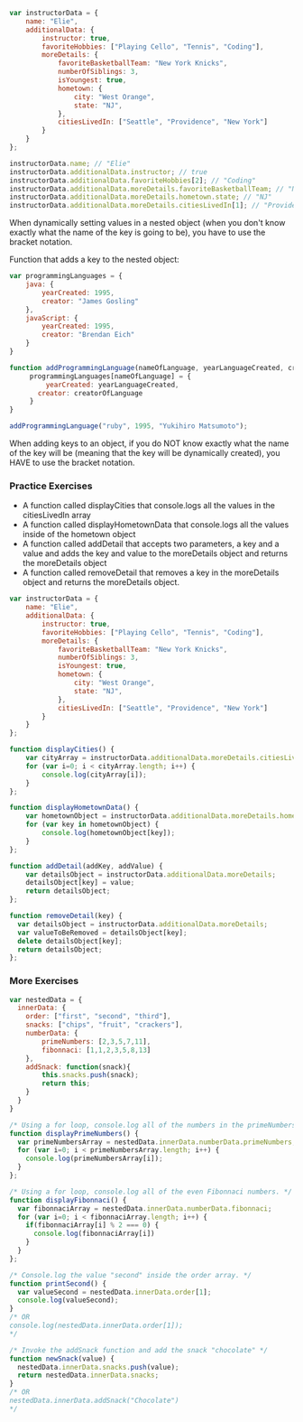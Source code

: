 ```javascript
var instructorData = {
    name: "Elie",
    additionalData: {
        instructor: true,
        favoriteHobbies: ["Playing Cello", "Tennis", "Coding"],
        moreDetails: {
            favoriteBasketballTeam: "New York Knicks",
            numberOfSiblings: 3,
            isYoungest: true,
            hometown: {
                city: "West Orange",
                state: "NJ",
            },
            citiesLivedIn: ["Seattle", "Providence", "New York"]
        }
    }
};

instructorData.name; // "Elie"
instructorData.additionalData.instructor; // true
instructorData.additionalData.favoriteHobbies[2]; // "Coding"
instructorData.additionalData.moreDetails.favoriteBasketballTeam; // "New York Knicks"
instructorData.additionalData.moreDetails.hometown.state; // "NJ"
instructorData.additionalData.moreDetails.citiesLivedIn[1]; // "Providence"

```
When dynamically setting values in a nested object (when you don't know exactly what the name of the key is going to be), you have to use the bracket notation.

Function that adds a key to the nested object:

```javascript
var programmingLanguages = {
    java: {
        yearCreated: 1995,
        creator: "James Gosling"
    },
    javaScript: {
        yearCreated: 1995,
        creator: "Brendan Eich"
    }
}

function addProgrammingLanguage(nameOfLanguage, yearLanguageCreated, creatorOfLanguage) {
	 programmingLanguages[nameOfLanguage] = {
		 yearCreated: yearLanguageCreated,
       creator: creatorOfLanguage
	 }
}

addProgrammingLanguage("ruby", 1995, "Yukihiro Matsumoto");

```
When adding keys to an object, if you do NOT know exactly what the name of the key will be (meaning that the key will be dynamically created), you HAVE to use the bracket notation.

### Practice Exercises

* A function called displayCities that console.logs all the values in the citiesLivedIn array
* A function called displayHometownData that console.logs all the values inside of the hometown object
* A function called addDetail that accepts two parameters, a key and a value and adds the key and value to the moreDetails object and returns the moreDetails object
* A function called removeDetail that removes a key in the moreDetails object and returns the moreDetails object.

```javascript
var instructorData = {
    name: "Elie",
    additionalData: {
        instructor: true,
        favoriteHobbies: ["Playing Cello", "Tennis", "Coding"],
        moreDetails: {
            favoriteBasketballTeam: "New York Knicks",
            numberOfSiblings: 3,
            isYoungest: true,
            hometown: {
                city: "West Orange",
                state: "NJ",
            },
            citiesLivedIn: ["Seattle", "Providence", "New York"]
        }
    }
};

function displayCities() {
	var cityArray = instructorData.additionalData.moreDetails.citiesLivedIn;
	for (var i=0; i < cityArray.length; i++) {
		console.log(cityArray[i]);
	}
};

function displayHometownData() {
	var hometownObject = instructorData.additionalData.moreDetails.hometown;
	for (var key in hometownObject) {
		console.log(hometownObject[key]);
	}
};

function addDetail(addKey, addValue) {
	var detailsObject = instructorData.additionalData.moreDetails;
    detailsObject[key] = value;
    return detailsObject;
};

function removeDetail(key) {
  var detailsObject = instructorData.additionalData.moreDetails;
  var valueToBeRemoved = detailsObject[key];
  delete detailsObject[key];
  return detailsObject;
};

```

### More Exercises 

```javascript
var nestedData = {
  innerData: {
    order: ["first", "second", "third"],
    snacks: ["chips", "fruit", "crackers"],
    numberData: {
        primeNumbers: [2,3,5,7,11],
        fibonnaci: [1,1,2,3,5,8,13]
    },
    addSnack: function(snack){
        this.snacks.push(snack);
        return this;
    }
  }
}

/* Using a for loop, console.log all of the numbers in the primeNumbers array. */
function displayPrimeNumbers() {
  var primeNumbersArray = nestedData.innerData.numberData.primeNumbers;
  for (var i=0; i < primeNumbersArray.length; i++) {
    console.log(primeNumbersArray[i]);
  }
};

/* Using a for loop, console.log all of the even Fibonnaci numbers. */
function displayFibonnaci() {
  var fibonnaciArray = nestedData.innerData.numberData.fibonnaci;
  for (var i=0; i < fibonnaciArray.length; i++) {
    if(fibonnaciArray[i] % 2 === 0) {
      console.log(fibonnaciArray[i])
    }
  }
};

/* Console.log the value "second" inside the order array. */
function printSecond() {
  var valueSecond = nestedData.innerData.order[1];
  console.log(valueSecond);
}
/* OR 
console.log(nestedData.innerData.order[1]);
*/

/* Invoke the addSnack function and add the snack "chocolate" */
function newSnack(value) {
  nestedData.innerData.snacks.push(value);
  return nestedData.innerData.snacks;
}
/* OR
nestedData.innerData.addSnack("Chocolate")
*/
```
